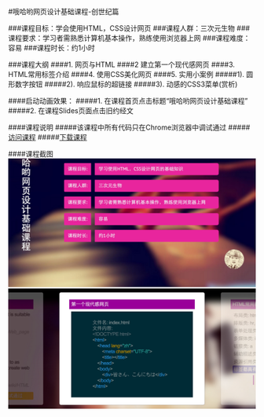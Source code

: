 #哦哈哟网页设计基础课程-创世纪篇

###课程目标：学会使用HTML，CSS设计网页
###课程人群：三次元生物
###课程要求：学习者需熟悉计算机基本操作，熟练使用浏览器上网
###课程难度：容易
###课程时长：约1小时

###课程大纲
####1. 网页与HTML
####2  建立第一个现代感网页
####3. HTML常用标签介绍
####4. 使用CSS美化网页
####5. 实用小案例
#####1). 圆形数字按钮
#####2). 响应鼠标的超链接
#####3). 动感的CSS3菜单(赏析)

####启动动画效果：
#####1. 在课程首页点击标题“哦哈哟网页设计基础课程”
#####2. 在课程Slides页面点击旧约经文

####课程说明
#####该课程中所有代码只在Chrome浏览器中调试通过
#####[访问课程](http://igordonshaw.github.io/ohayoWebpage/src/index.html "")
#####[下载课程](https://github.com/igordonshaw/ohayoWebpage "")

####课程截图
![alt text](https://raw.githubusercontent.com/igordonshaw/ohayoWebpage/master/src/screenshot/9B3F8CDE-E239-4464-9B47-B3565110D139.png "截图1")
![alt text](https://raw.githubusercontent.com/igordonshaw/ohayoWebpage/master/src/screenshot/fdgsgdDFSdgww9098.png "截图2")
